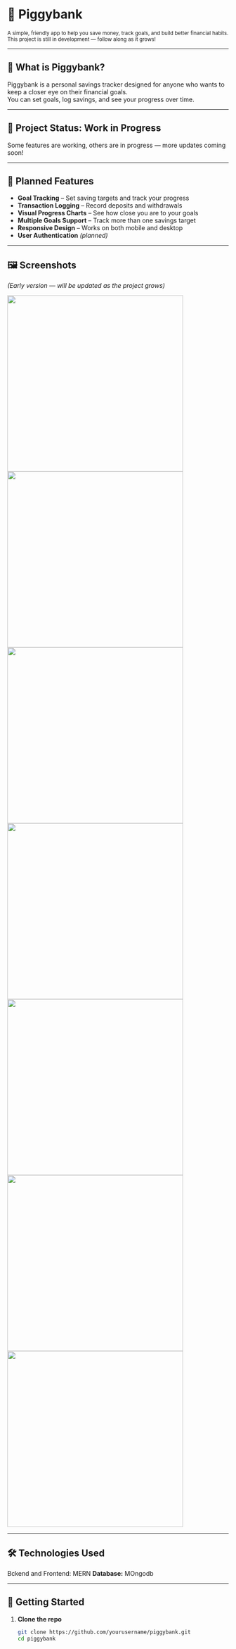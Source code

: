 # 🐷 Piggybank

<small>A simple, friendly app to help you save money, track goals, and build better financial habits.  
This project is still in development — follow along as it grows!</small>

---

## 📌 What is Piggybank?

Piggybank is a personal savings tracker designed for anyone who wants to keep a closer eye on their financial goals.  
You can set goals, log savings, and see your progress over time.

---

## 🚧 Project Status: Work in Progress  
Some features are working, others are in progress — more updates coming soon!

---

## 🎯 Planned Features
- **Goal Tracking** – Set saving targets and track your progress
- **Transaction Logging** – Record deposits and withdrawals
- **Visual Progress Charts** – See how close you are to your goals
- **Multiple Goals Support** – Track more than one savings target
- **Responsive Design** – Works on both mobile and desktop
- **User Authentication** *(planned)*

---

## 🖼 Screenshots  
*(Early version — will be updated as the project grows)*


<img  src="https://github.com/user-attachments/assets/4f2a78f9-1fd1-4598-babd-fcb512697b16"  width="400"  />
<img  src="https://github.com/user-attachments/assets/e98623c7-65c4-4e95-84a0-f9c192f0f84f" width="400"  />
<img src="https://github.com/user-attachments/assets/649fefd7-3e1c-4107-8512-5e3ba6415526" width="400" />
<img  src="https://github.com/user-attachments/assets/1560d12b-ed3e-4ab3-af4a-a6d02c9c37e4" width="400"  />
<img  src="https://github.com/user-attachments/assets/a8cc8e11-a235-4dfd-aff4-a2155fe23549" width="400" />
<img  src="https://github.com/user-attachments/assets/faf17d2c-cebd-4a7d-aebd-c3f58f1228ae" width="400" />

<img  src="https://github.com/user-attachments/assets/74100659-d637-481a-866e-98b0c0ff605a" width="400" />







---

## 🛠 Technologies Used
Bckend and Frontend: MERN
**Database:** MOngodb

---

## 🚀 Getting Started

1. **Clone the repo**
   ```bash
   git clone https://github.com/yourusername/piggybank.git
   cd piggybank
